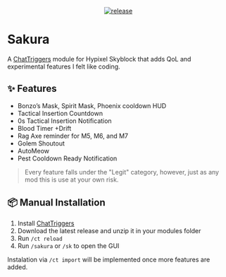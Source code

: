 <p align="center">
  <a href="https://github.com/YOUR_USERNAME/YOUR_REPO/releases" target="_blank">
    <img alt="release" src="https://img.shields.io/github/v/release/YOUR_USERNAME/YOUR_REPO?color=4166f5&style=flat-square" />
  </a>
</p>

# Sakura

A [ChatTriggers](https://chattrigger.com/) module for Hypixel Skyblock that adds QoL and experimental features I felt like coding.

## ✨ Features

- Bonzo’s Mask, Spirit Mask, Phoenix cooldown HUD
- Tactical Insertion Countdown
- 0s Tactical Insertion Notification
- Blood Timer +Drift
- Rag Axe reminder for M5, M6, and M7
- Golem Shoutout
- AutoMeow
- Pest Cooldown Ready Notification

> Every feature falls under the "Legit" category, however, just as any mod this is use at your own risk.

## 📦 Manual Installation

1. Install [ChatTriggers](https://chattrigger.com/)
2. Download the latest release and unzip it in your modules folder
3. Run `/ct reload`
4. Run `/sakura` or `/sk` to open the GUI

Instalation via `/ct import` will be implemented once more features are added.
